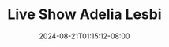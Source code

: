 --- 
title: "Live Show Adelia Lesbi"
description: "streaming  video bokep Live Show Adelia Lesbi simontok   new"
date: 2024-08-21T01:15:12-08:00
file_code: "6ouk0lmzzitn"
draft: false
cover: "6yeufzyt1ksito78.jpg"
tags: ["Live", "Show", "Adelia", "Lesbi", "bokep-indo", "bokep-viral", "bokep-ig"]
length: 769
fld_id: "1483099"
foldername: "Adila vania telegram"
categories: ["Adila vania telegram"]
views: 0
---